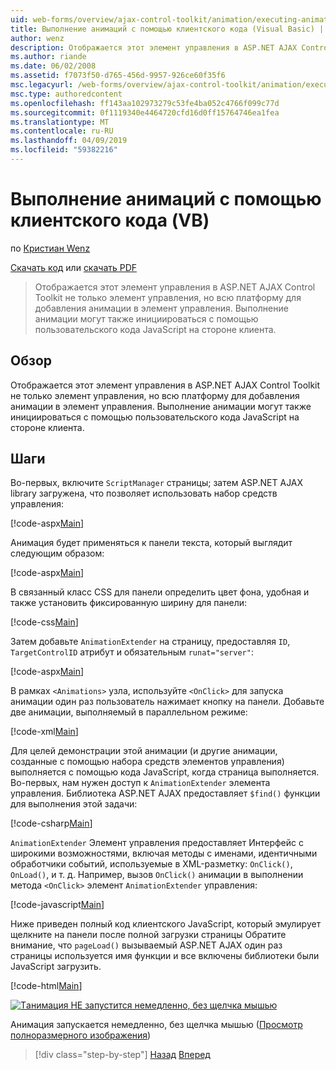 ```yaml
---
uid: web-forms/overview/ajax-control-toolkit/animation/executing-animations-using-client-side-code-vb
title: Выполнение анимаций с помощью клиентского кода (Visual Basic) | Документация Майкрософт
author: wenz
description: Отображается этот элемент управления в ASP.NET AJAX Control Toolkit не только элемент управления, но всю платформу для добавления анимации в элемент управления. Выполнение анимации...
ms.author: riande
ms.date: 06/02/2008
ms.assetid: f7073f50-d765-456d-9957-926ce60f35f6
msc.legacyurl: /web-forms/overview/ajax-control-toolkit/animation/executing-animations-using-client-side-code-vb
msc.type: authoredcontent
ms.openlocfilehash: ff143aa102973279c53fe4ba052c4766f099c77d
ms.sourcegitcommit: 0f1119340e4464720cfd16d0ff15764746ea1fea
ms.translationtype: MT
ms.contentlocale: ru-RU
ms.lasthandoff: 04/09/2019
ms.locfileid: "59382216"
---
```

# <a name="executing-animations-using-client-side-code-vb"></a>Выполнение анимаций с помощью клиентского кода (VB)

по [Кристиан Wenz](https://github.com/wenz)

[Скачать код](http://download.microsoft.com/download/f/9/a/f9a26acd-8df4-4484-8a18-199e4598f411/Animation10.vb.zip) или [скачать PDF](http://download.microsoft.com/download/6/7/1/6718d452-ff89-4d3f-a90e-c74ec2d636a3/animation10VB.pdf)

> Отображается этот элемент управления в ASP.NET AJAX Control Toolkit не только элемент управления, но всю платформу для добавления анимации в элемент управления. Выполнение анимации могут также инициироваться с помощью пользовательского кода JavaScript на стороне клиента.


## <a name="overview"></a>Обзор

Отображается этот элемент управления в ASP.NET AJAX Control Toolkit не только элемент управления, но всю платформу для добавления анимации в элемент управления. Выполнение анимации могут также инициироваться с помощью пользовательского кода JavaScript на стороне клиента.

## <a name="steps"></a>Шаги

Во-первых, включите `ScriptManager` страницы; затем ASP.NET AJAX library загружена, что позволяет использовать набор средств управления:

[!code-aspx[Main](executing-animations-using-client-side-code-vb/samples/sample1.aspx)]

Анимация будет применяться к панели текста, который выглядит следующим образом:

[!code-aspx[Main](executing-animations-using-client-side-code-vb/samples/sample2.aspx)]

В связанный класс CSS для панели определить цвет фона, удобная и также установить фиксированную ширину для панели:

[!code-css[Main](executing-animations-using-client-side-code-vb/samples/sample3.css)]

Затем добавьте `AnimationExtender` на страницу, предоставляя `ID`, `TargetControlID` атрибут и обязательным `runat="server"`:

[!code-aspx[Main](executing-animations-using-client-side-code-vb/samples/sample4.aspx)]

В рамках `<Animations>` узла, используйте `<OnClick>` для запуска анимации один раз пользователь нажимает кнопку на панели. Добавьте две анимации, выполняемый в параллельном режиме:

[!code-xml[Main](executing-animations-using-client-side-code-vb/samples/sample5.xml)]

Для целей демонстрации этой анимации (и другие анимации, созданные с помощью набора средств элементов управления) выполняется с помощью кода JavaScript, когда страница выполняется. Во-первых, нам нужен доступ к `AnimationExtender` элемента управления. Библиотека ASP.NET AJAX предоставляет `$find()` функции для выполнения этой задачи:

[!code-csharp[Main](executing-animations-using-client-side-code-vb/samples/sample6.cs)]

`AnimationExtender` Элемент управления предоставляет Интерфейс с широкими возможностями, включая методы с именами, идентичными обработчики событий, используемые в XML-разметку: `OnClick()`, `OnLoad()`, и т. д. Например, вызов `OnClick()` анимации в выполнении метода `<OnClick>` элемент `AnimationExtender` управления:

[!code-javascript[Main](executing-animations-using-client-side-code-vb/samples/sample7.js)]

Ниже приведен полный код клиентского JavaScript, который эмулирует щелкните на панели после полной загрузки страницы Обратите внимание, что `pageLoad()` вызываемый ASP.NET AJAX один раз страницы используется имя функции и все включены библиотеки были JavaScript загрузить.

[!code-html[Main](executing-animations-using-client-side-code-vb/samples/sample8.html)]


[![Tанимация HE запустится немедленно, без щелчка мышью](executing-animations-using-client-side-code-vb/_static/image2.png)](executing-animations-using-client-side-code-vb/_static/image1.png)

Анимация запускается немедленно, без щелчка мышью ([Просмотр полноразмерного изображения](executing-animations-using-client-side-code-vb/_static/image3.png))

> [!div class="step-by-step"]
> [Назад](modifying-animations-from-the-server-side-vb.md)
> [Вперед](changing-an-animation-using-client-side-code-vb.md)
